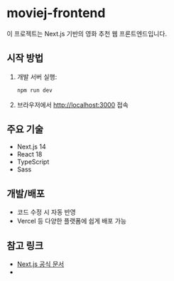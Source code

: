 # moviej-frontend

이 프로젝트는 Next.js 기반의 영화 추천 웹 프론트엔드입니다.

## 시작 방법

1. 개발 서버 실행:
   ```bash
   npm run dev
   ```
2. 브라우저에서 [http://localhost:3000](http://localhost:3000) 접속

## 주요 기술

- Next.js 14
- React 18
- TypeScript
- Sass

## 개발/배포

- 코드 수정 시 자동 반영
- Vercel 등 다양한 플랫폼에 쉽게 배포 가능

## 참고 링크

- [Next.js 공식 문서](https://nextjs.org/docs)
-

